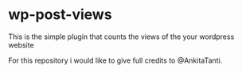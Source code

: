 # wp-post-views
This is the simple plugin that counts the views of the your wordpress website

For this repository i would like to give full credits to @AnkitaTanti.
